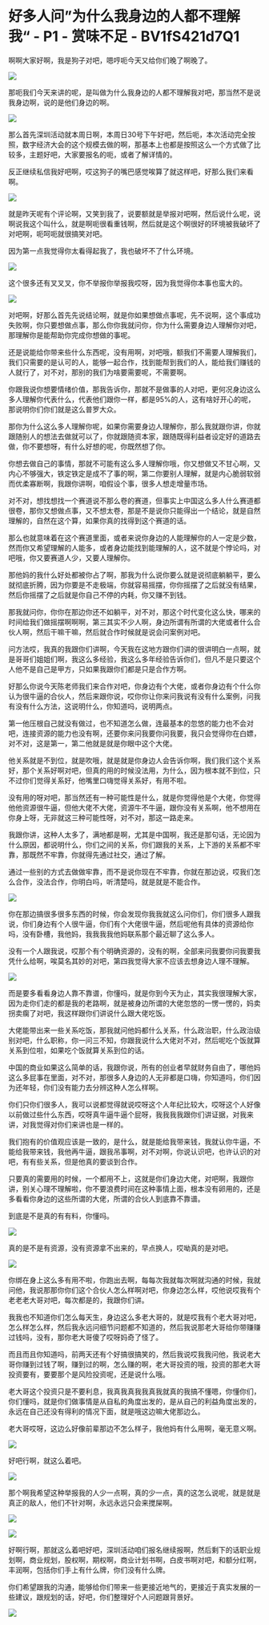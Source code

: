# 好多人问”为什么我身边的人都不理解我“ - P1 - 赏味不足 - BV1fS421d7Q1

啊啊大家好啊，我是狗子对吧，嗯哼呃今天又给你们晚了啊晚了。

![](img/372fb7119413639bf70ce51a786a3aa7_1.png)

那呃我们今天来讲的呢，是叫做为什么我身边的人都不理解我对吧，那当然不是说我身边啊，说的是他们身边的啊。



![](img/372fb7119413639bf70ce51a786a3aa7_3.png)

那么首先深圳活动就本周日啊，本周日30号下午好吧，然后呃，本次活动完全按照，数字经济大会的这个规模去做的啊，那基本上也都是按照这么一个方式做了比较多，主题好吧，大家要报名的呃，或者了解详情的。

反正继续私信我好吧啊，哎这狗子的嘴巴感觉唉算了就这样吧，好那么我们来看啊。

![](img/372fb7119413639bf70ce51a786a3aa7_5.png)

就是昨天呢有个评论啊，又笑到我了，说要额就是举报对吧啊，然后说什么呢，说啊说我这个叫什么，就是啊呃很看重钱啊，然后就是这个啊很好的环境被我破坏了对吧啊，呃呵呃就很搞笑对吧。

因为第一点我觉得你太看得起我了，我也破坏不了什么环境。

![](img/372fb7119413639bf70ce51a786a3aa7_7.png)

这个很多还有叉叉叉，你不举报你举报我哎呀，因为我觉得你本事也蛮大的。

![](img/372fb7119413639bf70ce51a786a3aa7_9.png)

对吧啊，好那么首先先说结论啊，就是你如果想做点事呢，先不说啊，这个事成功失败啊，你只要想做点事，那么你你我就问你，你为什么需要身边人理解你对吧，那理解你是能帮助你完成你想做的事呢。

还是说能给你带来些什么东西呢，没有用啊，对吧哦，额我们不需要人理解我们，我们只需要的是认可的人，能够一起合作，找到能帮到我们的人，能给我们赚钱的人就行了，对不对，那别的我们为啥要需要呢，不需要啊。

你跟我说你想要情绪价值，那我告诉你，那就不是做事的人对吧，更何况身边这么多人理解你代表什么，代表他们跟你一样，都是95%的人，这有啥好开心的呢，那说明你们你们就是这么普罗大众。

那你为什么这么多人理解你呢，如果你需要身边人理解你，那么我就跟你讲，你就跟随别人的想法去做就可以了，你就跟随资本家，跟随既得利益者设定好的道路去做，你不要想呀，有什么好想的呢，你既然想了你。

你想去做自己的事情，那就不可能有这么多人理解你哦，你又想做又不甘心啊，又内心不够强大，铁定铁定是成不了事的啊，第二你要别人理解，就是内心脆弱软弱而优柔寡断啊，我跟你讲啊，咱假设个事，很多人想走增量市场。

对不对，想找想找一个赛道说不那么卷的赛道，但事实上中国这么多人什么赛道都很卷，那你又想做点事，又不想太卷，那是不是说你只能得出一个结论，就是自然理解的，自然在这个算，如果你真的找得到这个赛道的话。

那么也就意味着在这个赛道里面，或者来说你身边的人能理解你的人一定是少数，然而你又希望理解的人能多，或者身边能找到能理解的人，这不就是个悖论吗，对吧哦，你又要赛道人少，又要人理解你。

那他妈的我什么好处都被你占了啊，那我为什么说你要么就是说彻底躺躺平，要么就彻底折腾，因为你要是不走极端，你就容易摇摆，你你摇摆了之后就没有结果，然后你摇摆了之后就是你自己不停的内耗，你又赚不到钱。

那我就问你，你你在那边你还不如躺平，对不对，那这个时代变化这么快，哪来的时间给我们做摇摆啊啊啊，第三其实不少人啊，身边所谓有所谓的大佬或者什么合伙人啊，然后干嘛干嘛，然后就合作时候就是说会问案例对吧。

问方法哎，我真的我跟你们讲啊，今天我在这地方跟你们讲的很讲明白一点啊，就是哥哥们姐姐们啊，我这么多经验，我这么多年经验告诉你们，但凡不是只要这个人他不是自己是甲方，只如果我跟你们都是只是合作方啊。

好那么你说今天陈老师我们来合作对吧，你身边有个大佬，或者你身边有个什么你认为很牛逼的合伙人，然后来跟你说，哎你你让你来问我说有没有什么案例，问我有没有什么方法，这说明什么，你知道吗，说明两点。

第一他压根自己就没有做过，也不知道怎么做，连最基本的忽悠的能力也不会对吧，连接资源的能力也没有啊，还要你来问我要你问我要，我只会觉得你在白嫖，对不对，这是第一，第二他就是就是你眼中这个大佬。

他关系就是不到位，就是吹哦，就是就是你身边人会告诉你啊，我们我们这个关系好，那个关系好啊对吧，但真的用的时候没法用，为什么，因为根本就不到位，只不过你们觉得关系好，他嘴里口嗨觉得关系好，有用不啦。

没有用的呀对吧，那当然还有一种可能性是什么，就是你觉得他是个大佬，你觉得他他资源很牛逼，但他大佬不大佬，资源牛不牛逼，跟你没有关系啊，他不想用在你身上呀，无非就这三种可能性呀，对不对，那这一路走来。

我跟你讲，这种人太多了，满地都是啊，尤其是中国啊，我还是那句话，无论因为什么原因，都说明什么，你们之间的关系，你们跟我的关系，上下游的关系都不牢靠，那既然不牢靠，你就得先通过社交，通过了解。

通过一些别的方式去做做牢靠，而不是说你现在不牢靠，你就在那边说，哎我们怎么合作，没法合作，你明白吗，听清楚吗，就是就是不能合作。



![](img/372fb7119413639bf70ce51a786a3aa7_11.png)

你在那边搞很多很多东西的时候，你会发现你我我就这么问你们，你们很多人跟我说，你们身边有个人很牛逼，你们有个大佬很牛逼，然后呢他有具体的资源给你吗，没有卧槽，我他妈，我我我我他妈联系那个最近聊了这么多人。

没有一个人跟我说，哎那个有个明确资源的，没有的啊，全部来问我要你问我要我凭什么给啊，唉莫名其妙的对吧，第四我觉得大家不应该去想身边人理不理解。



![](img/372fb7119413639bf70ce51a786a3aa7_13.png)

而是要多看看身边人靠不靠谱，你懂吗，就是你到今天为止，其实我很理解大家，因为走你们走的都是我的老路啊，就是被身边所谓的大佬忽悠的一愣一愣的，妈卖拐卖瘸了对吧，我这样跟你们讲说什么跟大佬吃饭。

大佬能带出来一些关系吃饭，那我就问他妈都什么关系，什么政治职，什么政治级别对吧，什么职称，你一问三不知，你跟我说什么大佬对不对，然后呢吃个饭就算关系到位啦，如果吃个饭就算关系到位的话。

中国的商业如果这么简单的话，我跟你说，所有的创业者早就财务自由了，哪他妈这么多屁事在里面，对不对，那很多人身边的人无非都是口嗨，你知道吗，你们因为还年轻，你们没有能力去分辨这种人怎么样啊。

你们只你们很多人，我可以说都觉得就说哎呀这个人年纪比较大，哎呀这个人好像以前做过些什么东西，哎呀真牛逼牛逼个屁呀，我我我我跟你们讲证据，对我来讲，对我觉得对你们来讲也是一样的。

我们抱有的价值观应该是一致的，是什么，就是能给我带来钱，我就认你牛逼，不能给我带来钱，我他再牛逼，跟我吊事啊，对不对啊，你说认识吧，也许认识的对吧，有有些关系，但是他真的要谈到合作。

只要真的需要用的时候，一个都用不上，这就是你们身边大佬，对吧啊，我跟你讲，别关心理不理解啦，你不要浪费时间在这种事情上面，根本没有卵用的，还是多看看你身边的这些所谓的大佬，所谓的合伙人到底靠不靠谱。

到底是不是真的有有料，你懂吗。

![](img/372fb7119413639bf70ce51a786a3aa7_15.png)

真的是不是有资源，没有资源拿不出来的，早点换人，哎呦真的是对吧。

![](img/372fb7119413639bf70ce51a786a3aa7_17.png)

你绑在身上这么多有用不啦，你跑出去啊，每每次我就每次啊就沟通的时候，我就问他，我说那那你你们这个合伙人怎么样啊对吧，你身边怎么样，哎他说哎我有个老老老大哥对吧，每次都是的，我跟你们讲。

我我也不知道你们怎么每天生，身边这么多老大哥的，就是哎我有个老大哥对吧，怎么样怎么样，然后我永远问细节问题都不知道的，然后我说那老大哥给你带赚赚过钱吗，没有，那你老大哥傻了哎呀妈奇了怪了。

而且而且你知道吗，前两天还有个好搞很搞笑的，然后我说哎我我问他，我说老大哥你赚到过钱了啊，赚到过的啊，怎么赚的啊，老大哥投资的哦，投资的那老大哥投资要有，要要那个是风险投资呢，还是说什么哦。

老大哥这个投资只是不要利息，我真我真我我真我就真的我搞不懂嗯，你懂你们，你们懂吗，就是你们做事情是从自私的角度出发的，是从自己的利益角度出发的，永远在自己还没有得利的情况下面，就是哦这边嘛大佬那边么。

老大哥哎呀，这边么好像前辈那边不怎么样子，我他妈有什么用啊，毫无意义啊。

![](img/372fb7119413639bf70ce51a786a3aa7_19.png)

好吧行啊，就这么着吧。

![](img/372fb7119413639bf70ce51a786a3aa7_21.png)

那个啊我希望这种举报我的人少一点啊，真的少一点，真的这怎么说呢，就是就是真正的敌人，他们不针对啊，永远永远只会来搅屎啊。



![](img/372fb7119413639bf70ce51a786a3aa7_23.png)

![](img/372fb7119413639bf70ce51a786a3aa7_24.png)

好啊行啊，那就这么着吧好吧，深圳活动咱们报名继续报啊，然后剩下的话职业规划啊，商业规划，股权啊，期权啊，商业计划书啊，白皮书啊对吧，和额分红啊，丰润啊，包括你们手上有什么牌，你们没有什么牌。

你们希望跟我的沟通，能够给你们带来一些更接近地气的，更接近于真实发展的一些建议，跟规划的话，好吧，你们整理好个人问题跟背景好。



![](img/372fb7119413639bf70ce51a786a3aa7_26.png)